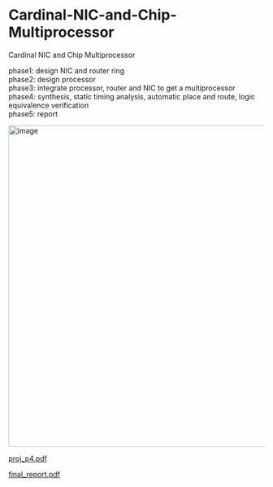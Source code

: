 # Cardinal-NIC-and-Chip-Multiprocessor
Cardinal NIC and Chip Multiprocessor

phase1: design NIC and router ring<br>
phase2: design processor<br>
phase3: integrate processor, router and NIC to get a multiprocessor<br>
phase4: synthesis, static timing analysis, automatic place and route, logic equivalence verification<br>
phase5: report<br>

<img width="632" alt="image" src="https://user-images.githubusercontent.com/66343787/142299481-5925eb17-acc3-4a33-b71e-bb8267663045.png">


[proj_p4.pdf](https://github.com/jiru1997/Cardinal-NIC-and-Chip-Multiprocessor-/files/7558659/proj_p4.pdf)

[final_report.pdf](https://github.com/jiru1997/Cardinal-NIC-and-Chip-Multiprocessor/files/7636078/final_report.pdf)
